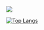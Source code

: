 <img align="center" src="https://github-readme-stats.vercel.app/api//?username=JTXOfficial&theme=gruvbox" />


[![Top Langs](https://github-readme-stats.vercel.app/api/top-langs/?username=anuraghazra)](https://github.com/anuraghazra/github-readme-stats)

